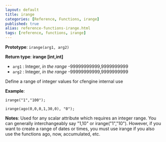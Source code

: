 ```yaml
---
layout: default
title: irange
categories: [Reference, Functions, irange]
published: true
alias: reference-functions-irange.html
tags: [reference, functions, irange]
---
```


**Prototype**: `irange(arg1, arg2)`

**Return type**:
 **irange [int,int]**

* `arg1` : Integer, *in the range* -99999999999,9999999999   
* `arg2` : Integer, *in the range* -99999999999,9999999999   

Define a range of integer values for cfengine internal use

**Example**:

```cf3
irange("1","100");

irange(ago(0,0,0,1,30,0), "0");
```

**Notes**:
Used for any scalar attribute which requires an integer range. You can
generally interchangeably say "1,10" or irange("1","10"). However, if
you want to create a range of dates or times, you must use irange if you
also use the functions ago, now, accumulated, etc.
